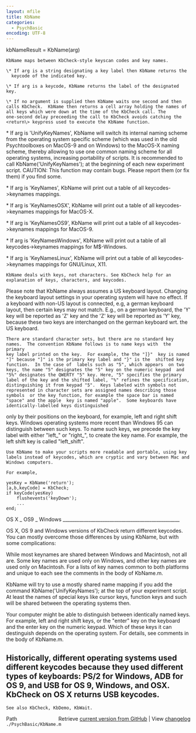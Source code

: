 ```yaml
---
layout: mfile
title: KbName
categories:
  - PsychBasic
encoding: UTF-8
---
```


kbNameResult = KbName(arg)

    KbName maps between KbCheck-style keyscan codes and key names.

    \* If arg is a string designating a key label then KbName returns the
      keycode of the indicated key.

    \* If arg is a keycode, KbName returns the label of the designated key.

    \* If no argument is supplied then KbName waits one second and then
    calls KbCheck.  KbName then returns a cell array holding the names of
    all keys which were down at the time of the KbCheck call. The
    one-second delay preceeding the call to KbCheck avoids catching the
    <return\> keypress used to execute the KbName function.

  \* If arg is 'UnifyKeyNames', KbName will switch its internal naming
    scheme from the operating system specific scheme (which was used in
    the old Psychtoolboxes on MacOS-9 and on Windows) to the MacOS-X
    naming scheme, thereby allowing to use one common naming scheme for
    all operating systems, increasing portability of scripts. It is
    recommended to call KbName('UnifyKeyNames'); at the beginning of each
    new experiment script.
      CAUTION: This function may contain bugs. Please report them (or fix
      them) if you find some.

  \* If arg is 'KeyNames', KbName will print out a table of all
    keycodes-\>keynames mappings.

  \* If arg is 'KeyNamesOSX', KbName will print out a table of all
    keycodes-\>keynames mappings for MacOS-X.

  \* If arg is 'KeyNamesOS9', KbName will print out a table of all
    keycodes-\>keynames mappings for MacOS-9.

  \* If arg is 'KeyNamesWindows', KbName will print out a table of all
    keycodes-\>keynames mappings for M$-Windows.

  \* If arg is 'KeyNamesLinux', KbName will print out a table of all
    keycodes-\>keynames mappings for GNU/Linux, X11.

    KbName deals with keys, not characters. See KbCheck help for an
    explanation of keys, characters, and keycodes.

  Please note that KbName always assumes a US keyboard layout. Changing
  the keyboard layout settings in your operating system will have no
  effect. If a keyboard with non-US layout is connected, e.g, a german
  keyboard layout, then certain keys may not match. E.g., on a german
  keyboard, the 'Y' key will be reported as 'Z' key and the 'Z' key will
  be reported as 'Y' key, because these two keys are interchanged on the
  german keyboard wrt. the US keyboard.

    There are standard character sets, but there are no standard key
    names.  The convention KbName follows is to name keys with  the primary
    key label printed on the key.  For example, the the "]}"  key is named
    "]" because "]" is the primary key label and "}" is the  shifted key
    function.  In the case of  labels such as "5", which appears  on two
    keys, the name "5" designates the "5" key on the numeric keypad  and
    "5%" designates the QWERTY "5" key. Here, "5" specifies the primary
    label of the key and the shifted label, "%" refines the specification,
    distinguishing it from keypad "5".  Keys labeled with symbols not
    represented in character sets are assigned names describing those
    symbols  or the key function, for example the space bar is named
    "space" and the apple  key is named "apple".  Some keyboards have
    identically-labelled keys distinguished
  only by their positions on the keyboard, for example, left and right
  shift  keys.  Windows operating systems more recent than Windows 95 can
  distinguish between such keys.  To name such keys, we precede the key
  label with either  "left\_" or "right\_", to create the key name.  For
  example, the left shift key  is called "left\_shift".

    Use KbName to make your scripts more readable and portable, using key
    labels instead of keycodes, which are cryptic and vary between Mac and
    Windows computers.

    For example,

    yesKey = KbName('return');
    [a,b,keyCode] = KbCheck;
    if keyCode(yesKey)
        flushevents('keyDown');
        ...
    end;

OS X \_ OS9 \_ Windows \_\_\_\_\_\_\_\_\_\_\_\_\_\_\_\_\_\_\_\_\_\_\_\_\_\_\_\_\_\_\_\_\_\_\_\_\_\_\_\_\_\_\_\_\_\_\_\_\_\_

  OS X, OS 9 and Windows versions of KbCheck return different keycodes.
  You can mostly  overcome those differences by using KbName, but with
  some complications:

  While most keynames are shared between Windows and Macintosh, not all
  are. Some key names are used only on Windows, and other key names are
  used only on Macintosh. For a lists of key names common to both
  platforms and unique to each see the comments in the  body of KbName.m.

  KbName will try to use a mostly shared name mapping if you add the
  command KbName('UnifyKeyNames'); at the top of your experiment script.
  At least the names of special keys like cursor keys, function keys and
  such will be shared between the operating systems then.

  Your computer might be able to distinguish between identically named
  keys.  For example, left and right shift keys, or the "enter" key on
  the keyboard and the enter key on the numeric keypad. Which of these
  keys it can destinguish depends on the operating system. For details,
  see comments in the body of KbName.m.

  Historically, different operating systems used different keycodes
  because they used different types of keyboards: PS/2 for Windows, ADB
  for OS 9, and USB for OS 9, Windows, and OSX.  KbCheck on OS X returns
  USB keycodes.
----

    See also KbCheck, KbDemo, KbWait.


<div class="code_header" style="text-align:right;">
  <span style="float:left;">Path&nbsp;&nbsp;</span> <span class="counter">Retrieve <a href=
  "https://raw.github.com/Psychtoolbox-3/Psychtoolbox-3/beta/./PsychBasic/KbName.m">current version from GitHub</a> | View <a href=
  "https://github.com/Psychtoolbox-3/Psychtoolbox-3/commits/beta/./PsychBasic/KbName.m">changelog</a></span>
</div>
<div class="code">
  <code>./PsychBasic/KbName.m</code>
</div>
